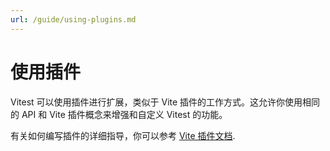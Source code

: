 ```yaml
---
url: /guide/using-plugins.md
---
```


# 使用插件

Vitest 可以使用插件进行扩展，类似于 Vite 插件的工作方式。这允许你使用相同的 API 和 Vite 插件概念来增强和自定义 Vitest 的功能。

有关如何编写插件的详细指导，你可以参考 [Vite 插件文档](https://vitejs.dev/guide/api-plugin).
